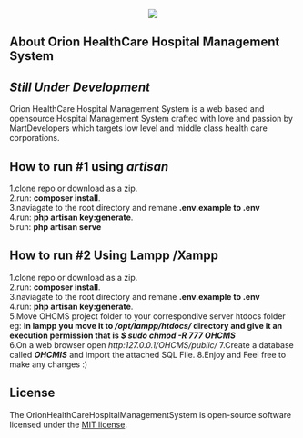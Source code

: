 <p align="center"><img src="https://github.com/MartMbithi/OHCMS/blob/master/public/img/brand/logo-black.png"></p>


## About Orion HealthCare Hospital Management System
## <i>Still Under Development</i>

Orion HealthCare Hospital Management System is a web based and opensource Hospital Management System crafted with love and passion by MartDevelopers which targets low level and middle class health care corporations.

## How to run #1 using <i>artisan</i>
1.clone repo or download as a zip.<br>
2.run: <b>composer install</b>.<br>
3.naviagate to the root directory and remane <b>.env.example to .env</b> <br>
4.run: <b>php artisan key:generate</b>.<br>
5.run: <b>php artisan serve</b>

## How to run #2 Using Lampp /Xampp
1.clone repo or download as a zip.<br>
2.run: <b>composer install</b>.<br>
3.naviagate to the root directory and remane <b>.env.example to .env</b> <br>
4.run: <b>php artisan key:generate</b>.<br>
5.Move OHCMS project folder to your correspondive server htdocs folder eg: <b>in lampp you move it to <i>/opt/lampp/htdocs/ </i> directory and give it an execution permission that is <i> $ sudo chmod -R 777 OHCMS </i></b><br>
6.On a web browser open <i>http:127.0.0.1/OHCMS/public/</i>
7.Create a database called <b><i>OHCMIS</i></b> and import the attached SQL File.
8.Enjoy and Feel free to make any changes :)

## License


The OrionHealthCareHospitalManagementSystem is open-source software licensed under the [MIT license](https://opensource.org/licenses/MIT).
